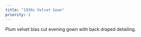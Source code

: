 ```yaml
---
title: "1930s Velvet Gown"
priority: 3
---
```


Plum velvet bias cut evening gown with back draped detailing.
